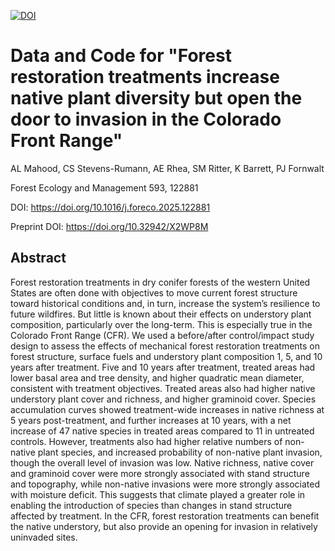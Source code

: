 

[![DOI](https://zenodo.org/badge/719301964.svg)](https://doi.org/10.5281/zenodo.15595392)



# Data and Code for "Forest restoration treatments increase native plant diversity but open the door to invasion in the Colorado Front Range"

AL Mahood, CS Stevens-Rumann, AE Rhea, SM Ritter, K Barrett, PJ Fornwalt

Forest Ecology and Management 593, 122881

DOI: https://doi.org/10.1016/j.foreco.2025.122881

Preprint DOI: https://doi.org/10.32942/X2WP8M

## Abstract

Forest restoration treatments in dry conifer forests of the western United States are often done with objectives to move current forest structure toward historical conditions and, in turn,  increase the system’s resilience to future wildfires. But little is known about their effects on understory plant composition, particularly over the long-term. This is especially true in the Colorado Front Range (CFR). We used a before/after control/impact study design to assess the effects of mechanical forest restoration treatments on forest structure, surface fuels and understory plant composition 1, 5, and 10 years after treatment. Five and 10 years after treatment, treated areas had lower basal area and tree density, and higher quadratic mean diameter, consistent with treatment objectives. Treated areas also had higher native understory plant cover and richness, and higher graminoid cover. Species accumulation curves showed treatment-wide increases in native richness at 5 years post-treatment, and further increases at 10 years, with a net increase of 47 native species in treated areas compared to 11 in untreated controls. However, treatments also had higher relative numbers of non-native plant species, and increased probability of non-native plant invasion, though the overall level of invasion was low. Native richness, native cover and graminoid cover were more strongly associated with stand structure and topography, while non-native invasions were more strongly associated with moisture deficit. This suggests that climate played a greater role in enabling the introduction of species than changes in stand structure affected by treatment. In the CFR, forest restoration treatments can benefit the native understory, but also provide an opening for invasion in relatively uninvaded sites.

##
